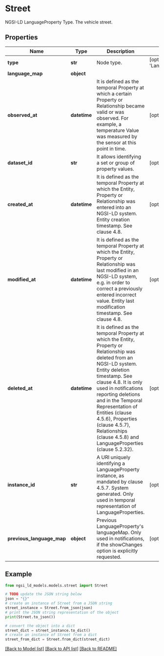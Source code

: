 # Street

NGSI-LD LanguageProperty Type. The vehicle street. 

## Properties

Name | Type | Description | Notes
------------ | ------------- | ------------- | -------------
**type** | **str** | Node type.  | [optional] [default to 'LanguageProperty']
**language_map** | **object** |  | 
**observed_at** | **datetime** | It is defined as the temporal Property at which a certain Property or Relationship became valid or was observed. For example, a temperature Value was measured by the sensor at this point in time.  | [optional] 
**dataset_id** | **str** | It allows identifying a set or group of property values.  | [optional] 
**created_at** | **datetime** | It is defined as the temporal Property at which the Entity, Property or Relationship was entered into an NGSI-LD system.  Entity creation timestamp. See clause 4.8.  | [optional] 
**modified_at** | **datetime** | It is defined as the temporal Property at which the Entity, Property or Relationship was last modified in an NGSI-LD system, e.g. in order to correct a previously entered incorrect value.  Entity last modification timestamp. See clause 4.8.  | [optional] 
**deleted_at** | **datetime** | It is defined as the temporal Property at which the Entity, Property or Relationship was deleted from an NGSI-LD system.  Entity deletion timestamp. See clause 4.8. It is only used in notifications reporting deletions and in the Temporal Representation of Entities (clause 4.5.6), Properties (clause 4.5.7), Relationships (clause 4.5.8) and LanguageProperties (clause 5.2.32).  | [optional] 
**instance_id** | **str** | A URI uniquely identifying a LanguageProperty instance, as mandated by clause 4.5.7. System generated. Only used in temporal representation of LanguageProperties.  | [optional] [readonly] 
**previous_language_map** | **object** | Previous LanguageProperty&#39;s languageMap. Only used in notifications, if the showChanges  option is explicitly requested.  | [optional] [readonly] 

## Example

```python
from ngsi_ld_models.models.street import Street

# TODO update the JSON string below
json = "{}"
# create an instance of Street from a JSON string
street_instance = Street.from_json(json)
# print the JSON string representation of the object
print(Street.to_json())

# convert the object into a dict
street_dict = street_instance.to_dict()
# create an instance of Street from a dict
street_from_dict = Street.from_dict(street_dict)
```
[[Back to Model list]](../README.md#documentation-for-models) [[Back to API list]](../README.md#documentation-for-api-endpoints) [[Back to README]](../README.md)


